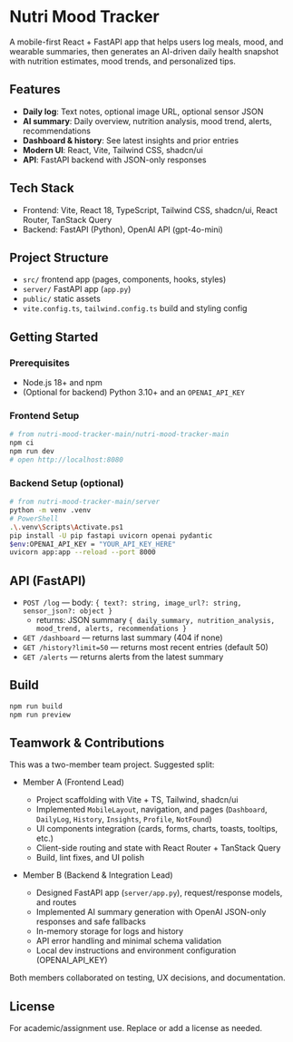 # Nutri Mood Tracker

A mobile-first React + FastAPI app that helps users log meals, mood, and wearable summaries, then generates an AI-driven daily health snapshot with nutrition estimates, mood trends, and personalized tips.

## Features
- **Daily log**: Text notes, optional image URL, optional sensor JSON
- **AI summary**: Daily overview, nutrition analysis, mood trend, alerts, recommendations
- **Dashboard & history**: See latest insights and prior entries
- **Modern UI**: React, Vite, Tailwind CSS, shadcn/ui
- **API**: FastAPI backend with JSON-only responses

## Tech Stack
- Frontend: Vite, React 18, TypeScript, Tailwind CSS, shadcn/ui, React Router, TanStack Query
- Backend: FastAPI (Python), OpenAI API (gpt-4o-mini)

## Project Structure
- `src/` frontend app (pages, components, hooks, styles)
- `server/` FastAPI app (`app.py`)
- `public/` static assets
- `vite.config.ts`, `tailwind.config.ts` build and styling config

## Getting Started

### Prerequisites
- Node.js 18+ and npm
- (Optional for backend) Python 3.10+ and an `OPENAI_API_KEY`

### Frontend Setup
```bash
# from nutri-mood-tracker-main/nutri-mood-tracker-main
npm ci
npm run dev
# open http://localhost:8080
```

### Backend Setup (optional)
```bash
# from nutri-mood-tracker-main/server
python -m venv .venv
# PowerShell
.\.venv\Scripts\Activate.ps1
pip install -U pip fastapi uvicorn openai pydantic
$env:OPENAI_API_KEY = "YOUR_API_KEY_HERE"
uvicorn app:app --reload --port 8000
```

## API (FastAPI)
- `POST /log` — body: `{ text?: string, image_url?: string, sensor_json?: object }`
  - returns: JSON summary `{ daily_summary, nutrition_analysis, mood_trend, alerts, recommendations }`
- `GET /dashboard` — returns last summary (404 if none)
- `GET /history?limit=50` — returns most recent entries (default 50)
- `GET /alerts` — returns alerts from the latest summary

## Build
```bash
npm run build
npm run preview
```

## Teamwork & Contributions
This was a two-member team project. Suggested split:

- Member A (Frontend Lead)
  - Project scaffolding with Vite + TS, Tailwind, shadcn/ui
  - Implemented `MobileLayout`, navigation, and pages (`Dashboard`, `DailyLog`, `History`, `Insights`, `Profile`, `NotFound`)
  - UI components integration (cards, forms, charts, toasts, tooltips, etc.)
  - Client-side routing and state with React Router + TanStack Query
  - Build, lint fixes, and UI polish

- Member B (Backend & Integration Lead)
  - Designed FastAPI app (`server/app.py`), request/response models, and routes
  - Implemented AI summary generation with OpenAI JSON-only responses and safe fallbacks
  - In-memory storage for logs and history
  - API error handling and minimal schema validation
  - Local dev instructions and environment configuration (OPENAI_API_KEY)

Both members collaborated on testing, UX decisions, and documentation.

## License
For academic/assignment use. Replace or add a license as needed.
